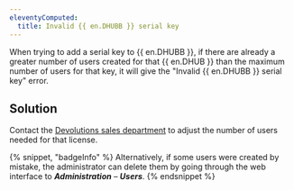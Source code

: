 ```yaml
---
eleventyComputed:
  title: Invalid {{ en.DHUBB }} serial key
---
```

When trying to add a serial key to {{ en.DHUBB }}, if there are already a greater number of users created for that {{ en.DHUB }} than the maximum number of users for that key, it will give the "Invalid {{ en.DHUBB }} serial key" error.

## Solution
Contact the [Devolutions sales department](mailto:sales@devolutions.net) to adjust the number of users needed for that license.  

{% snippet, "badgeInfo" %}
Alternatively, if some users were created by mistake, the administrator can delete them by going through the web interface to ***Administration*** – ***Users***.
{% endsnippet %}  
